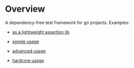# Overview

A dependency-free test framework for go projects. Examples:

- [as a lightweight assertion lib](00_assertions_test.go)

- [simple usage](01_simple_test.go)

- [advanced usage](02_advanced_test.go)

- [hardcore usage](03_hardcore_test.go)
